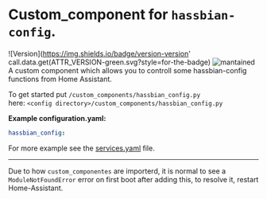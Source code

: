 # Custom_component for `hassbian-config`.
  
![Version](https://img.shields.io/badge/version-version'
call.data.get(ATTR_VERSION-green.svg?style=for-the-badge) ![mantained](https://img.shields.io/maintenance/yes/2018.svg?style=for-the-badge)   
A custom component which allows you to controll some hassbian-config functions from Home Assistant.
  
To get started put `/custom_components/hassbian_config.py`  
here: `<config directory>/custom_components/hassbian_config.py`  
  
**Example configuration.yaml:**
```yaml
hassbian_config:
```
  
For more example see the [services.yaml](https://gitlab.com/custom_components/hassbian_config/blob/master/custom_components/hassbian_config/services.yaml) file.  
  
***
Due to how `custom_componentes` are importerd, it is normal to see a `ModuleNotFoundError` error on first boot after adding this, to resolve it, restart Home-Assistant.